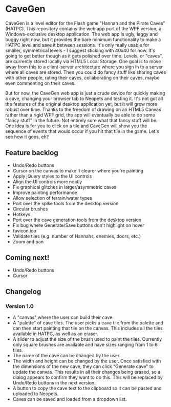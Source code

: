 # CaveGen
CaveGen is a level editor for the Flash game "Hannah and the Pirate Caves" (HATPC). This repository contains the web app port of the WPF version, a Windows-exclusive desktop application. The web app is ugly, laggy and buggy right now, but it provides the bare minimum functionality to make a HATPC level and save it between sessions. It's only really usable for smaller, symmetrical levels - I suggest sticking with 40x40 for now. It's going to get better though as it gets polished over time. Levels, or "caves", are currently stored locally via HTML5 Local Storage. One goal is to move away from this to a client-server architecture where you sign in to a server where all caves are stored. Then you could do fancy stuff like sharing caves with other people, rating their caves, collaborating on their caves, maybe even commenting on their caves.

But for now, the CaveGen web app is just a crude device for quickly making a cave, changing your browser tab to Neopets and testing it. It's not got all the features of the original desktop application yet, but it will grow more robust over time. Thanks to the freedom of drawing on an HTML5 Canvas rather than a rigid WPF grid, the app will eventually be able to do some "fancy stuff" in the future. Not entirely sure what that fancy stuff will be. One idea is for you to click on a tile and CaveGen will show you the sequence of events that would occur if you hit that tile in the game. Let's see how it goes, eh?

## Feature backlog
* Undo/Redo buttons
* Cursor on the canvas to make it clearer where you're painting
* Apply jQuery styles to the UI controls
* Align the UI controls more neatly
* Fix graphical glitches in larger/asymmetric caves
* Improve painting performance
* Allow selection of terrain/water types
* Port over the spike tools from the desktop version
* Circular brushes
* Hotkeys
* Port over the cave generation tools from the desktop version
* Fix bug where Generate/Save buttons don't highlight on hover
* favicon.ico
* Validate tiles (e.g. number of Hannahs, enemies, doors, etc.)
* Zoom and pan

## Coming next!
* Undo/Redo buttons
* Cursor


## Changelog
### Version 1.0
* A "canvas" where the user can build their cave.
* A "palette" of cave tiles. The user picks a cave tile from the palette and can then start painting that tile on the canvas. This includes all the tiles available in HATPC, as well as an eraser.
* A slider to adjust the size of the brush used to paint the tiles. Currently only square brushes are available and have sizes ranging from 1 to 6 tiles.
* The name of the cave can be changed by the user.
* The width and height can be changed by the user. Once satisfied with the dimensions of the new cave, they can click "Generate cave" to update the canvas. This results in all their changes being erased, so a dialog appears to confirm they want to do this. This will be replaced by Undo/Redo buttons in the next version.
* A button to copy the cave text to the clipboard so it can be pasted and uploaded to Neopets.
* Caves can be saved and loaded from a dropdown list.
